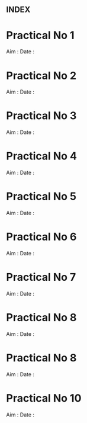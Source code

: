 ## INDEX

# Practical No 1
Aim : 
Date :

# Practical No 2
Aim :
Date :

# Practical No 3
Aim :
Date :

# Practical No 4
Aim :
Date :

# Practical No 5
Aim :
Date :

# Practical No 6
Aim :
Date :

# Practical No 7
Aim :
Date :

# Practical No 8
Aim :
Date :

# Practical No 8
Aim :
Date :

# Practical No 10
Aim :
Date :


